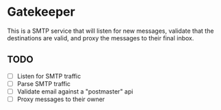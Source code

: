 # Gatekeeper

This is a SMTP service that will listen for new messages, validate that the destinations are valid, and proxy the messages to their final inbox.

## TODO
- [ ] Listen for SMTP traffic
- [ ] Parse SMTP traffic
- [ ] Validate email against a "postmaster" api
- [ ] Proxy messages to their owner